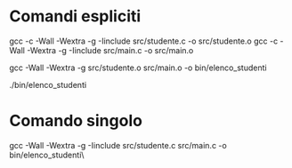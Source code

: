 # Comandi espliciti 

gcc -c -Wall -Wextra -g -Iinclude src/studente.c -o src/studente.o
gcc -c -Wall -Wextra -g -Iinclude src/main.c -o src/main.o

gcc -Wall -Wextra -g src/studente.o src/main.o -o bin/elenco_studenti

./bin/elenco_studenti


# Comando singolo

gcc -Wall -Wextra -g -Iinclude src/studente.c src/main.c -o bin/elenco_studenti\